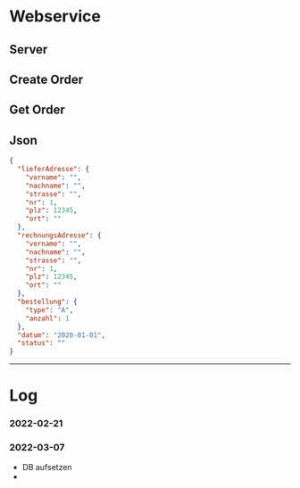 # Webservice

## Server

## Create Order

## Get Order

## Json

```json lines
{
  "lieferAdresse": {
    "vorname": "",
    "nachname": "",
    "strasse": "",
    "nr": 1,
    "plz": 12345,
    "ort": ""
  },
  "rechnungsAdresse": {
    "vorname": "",
    "nachname": "",
    "strasse": "",
    "nr": 1,
    "plz": 12345,
    "ort": ""
  },
  "bestellung": {
    "type": "A",
    "anzahl": 1
  },
  "datum": "2020-01-01",
  "status": ""
}
```

---

# Log

### 2022-02-21

### 2022-03-07

- DB aufsetzen
- 

